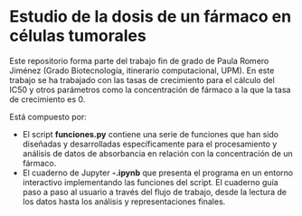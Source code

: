 # Estudio de la dosis de un fármaco en células tumorales

Este repositorio forma parte del trabajo fin de grado de Paula Romero Jiménez (Grado Biotecnología, itinerario computacional, UPM).
En este trabajo se ha trabajado con las tasas de crecimiento para el cálculo del IC50 y otros parámetros como la concentración de fármaco a la que la tasa de crecimiento es 0.

Está compuesto por:
- El script **funciones.py** contiene una serie de funciones que han sido diseñadas y desarrolladas específicamente para el procesamiento y análisis de datos de absorbancia en relación con la concentración de un fármaco.
- El cuaderno de Jupyter **-.ipynb** que presenta el programa en un entorno interactivo implementando las funciones del script. El cuaderno guía paso a paso al usuario a través del flujo de trabajo, desde la lectura de los datos hasta los análisis y representaciones finales.
